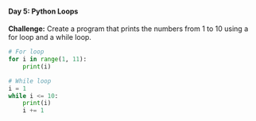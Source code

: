 #### Day 5: Python Loops
**Challenge:** Create a program that prints the numbers from 1 to 10 using a for loop and a while loop.

```python
# For loop
for i in range(1, 11):
    print(i)

# While loop
i = 1
while i <= 10:
    print(i)
    i += 1
```


